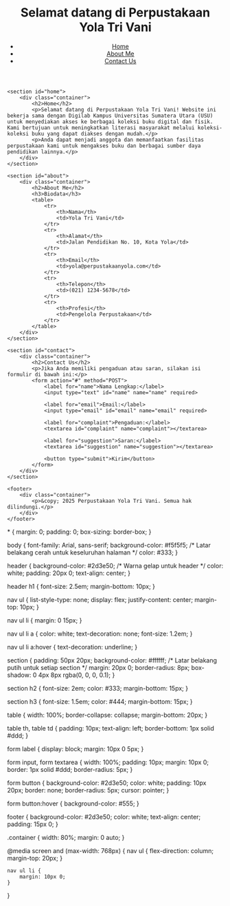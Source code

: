 <!DOCTYPE html>
<html lang="id">
<head>
    <meta charset="UTF-8">
    <meta name="viewport" content="width=device-width, initial-scale=1.0">
    <title>Perpustakaan Yola Tri Vani</title>
    <link rel="stylesheet" href="styles.css">
</head>
<body>
    <header>
        <div class="container">
            <h1>Selamat datang di Perpustakaan Yola Tri Vani</h1>
            <nav>
                <ul>
                    <li><a href="#home">Home</a></li>
                    <li><a href="#about">About Me</a></li>
                    <li><a href="#contact">Contact Us</a></li>
                </ul>
            </nav>
        </div>
    </header>

    <section id="home">
        <div class="container">
            <h2>Home</h2>
            <p>Selamat datang di Perpustakaan Yola Tri Vani! Website ini bekerja sama dengan Digilab Kampus Universitas Sumatera Utara (USU) untuk menyediakan akses ke berbagai koleksi buku digital dan fisik. Kami bertujuan untuk meningkatkan literasi masyarakat melalui koleksi-koleksi buku yang dapat diakses dengan mudah.</p>
            <p>Anda dapat menjadi anggota dan memanfaatkan fasilitas perpustakaan kami untuk mengakses buku dan berbagai sumber daya pendidikan lainnya.</p>
        </div>
    </section>

    <section id="about">
        <div class="container">
            <h2>About Me</h2>
            <h3>Biodata</h3>
            <table>
                <tr>
                    <th>Nama</th>
                    <td>Yola Tri Vani</td>
                </tr>
                <tr>
                    <th>Alamat</th>
                    <td>Jalan Pendidikan No. 10, Kota Yola</td>
                </tr>
                <tr>
                    <th>Email</th>
                    <td>yola@perpustakaanyola.com</td>
                </tr>
                <tr>
                    <th>Telepon</th>
                    <td>(021) 1234-5678</td>
                </tr>
                <tr>
                    <th>Profesi</th>
                    <td>Pengelola Perpustakaan</td>
                </tr>
            </table>
        </div>
    </section>

    <section id="contact">
        <div class="container">
            <h2>Contact Us</h2>
            <p>Jika Anda memiliki pengaduan atau saran, silakan isi formulir di bawah ini:</p>
            <form action="#" method="POST">
                <label for="name">Nama Lengkap:</label>
                <input type="text" id="name" name="name" required>

                <label for="email">Email:</label>
                <input type="email" id="email" name="email" required>

                <label for="complaint">Pengaduan:</label>
                <textarea id="complaint" name="complaint"></textarea>

                <label for="suggestion">Saran:</label>
                <textarea id="suggestion" name="suggestion"></textarea>

                <button type="submit">Kirim</button>
            </form>
        </div>
    </section>

    <footer>
        <div class="container">
            <p>&copy; 2025 Perpustakaan Yola Tri Vani. Semua hak dilindungi.</p>
        </div>
    </footer>
</body>
</html>
* {
    margin: 0;
    padding: 0;
    box-sizing: border-box;
}

body {
    font-family: Arial, sans-serif;
    background-color: #f5f5f5;  /* Latar belakang cerah untuk keseluruhan halaman */
    color: #333;
}

header {
    background-color: #2d3e50;  /* Warna gelap untuk header */
    color: white;
    padding: 20px 0;
    text-align: center;
}

header h1 {
    font-size: 2.5em;
    margin-bottom: 10px;
}

nav ul {
    list-style-type: none;
    display: flex;
    justify-content: center;
    margin-top: 10px;
}

nav ul li {
    margin: 0 15px;
}

nav ul li a {
    color: white;
    text-decoration: none;
    font-size: 1.2em;
}

nav ul li a:hover {
    text-decoration: underline;
}

section {
    padding: 50px 20px;
    background-color: #ffffff;  /* Latar belakang putih untuk setiap section */
    margin: 20px 0;
    border-radius: 8px;
    box-shadow: 0 4px 8px rgba(0, 0, 0, 0.1);
}

section h2 {
    font-size: 2em;
    color: #333;
    margin-bottom: 15px;
}

section h3 {
    font-size: 1.5em;
    color: #444;
    margin-bottom: 15px;
}

table {
    width: 100%;
    border-collapse: collapse;
    margin-bottom: 20px;
}

table th, table td {
    padding: 10px;
    text-align: left;
    border-bottom: 1px solid #ddd;
}

form label {
    display: block;
    margin: 10px 0 5px;
}

form input, form textarea {
    width: 100%;
    padding: 10px;
    margin: 10px 0;
    border: 1px solid #ddd;
    border-radius: 5px;
}

form button {
    background-color: #2d3e50;
    color: white;
    padding: 10px 20px;
    border: none;
    border-radius: 5px;
    cursor: pointer;
}

form button:hover {
    background-color: #555;
}

footer {
    background-color: #2d3e50;
    color: white;
    text-align: center;
    padding: 15px 0;
}

.container {
    width: 80%;
    margin: 0 auto;
}

@media screen and (max-width: 768px) {
    nav ul {
        flex-direction: column;
        margin-top: 20px;
    }

    nav ul li {
        margin: 10px 0;
    }
}
